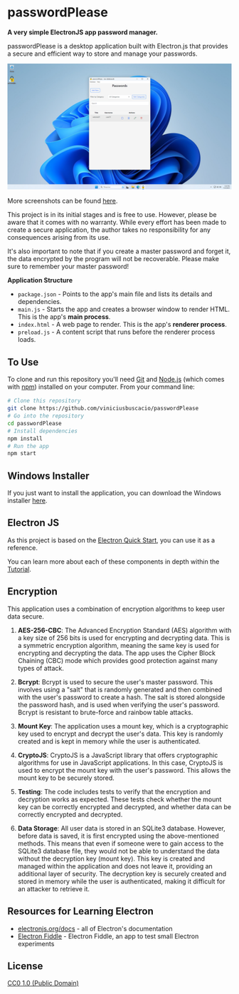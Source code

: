 # passwordPlease

**A very simple ElectronJS app password manager.**

passwordPlease is a desktop application built with Electron.js that provides a secure and efficient way to store and manage your passwords.

![App Screenshot](images/screenshots/07.png)

More screenshots can be found [here](images/screenshots/).

This project is in its initial stages and is free to use. However, please be aware that it comes with no warranty. While every effort has been made to create a secure application, the author takes no responsibility for any consequences arising from its use.

It's also important to note that if you create a master password and forget it, the data encrypted by the program will not be recoverable. Please make sure to remember your master password!

**Application Structure**

- `package.json` - Points to the app's main file and lists its details and dependencies.
- `main.js` - Starts the app and creates a browser window to render HTML. This is the app's **main process**.
- `index.html` - A web page to render. This is the app's **renderer process**.
- `preload.js` - A content script that runs before the renderer process loads.

## To Use

To clone and run this repository you'll need [Git](https://git-scm.com) and [Node.js](https://nodejs.org/en/download/) (which comes with [npm](http://npmjs.com)) installed on your computer. From your command line:

```bash
# Clone this repository
git clone https://github.com/viniciusbuscacio/passwordPlease
# Go into the repository
cd passwordPlease
# Install dependencies
npm install
# Run the app
npm start
```
## Windows Installer

If you just want to install the application, you can download the Windows installer [here](https://github.com/viniciusbuscacio/passwordplease/releases/).

## Electron JS

As this project is based on the [Electron Quick Start](https://github.com/electron/electron-quick-start), you can use it as a reference.

You can learn more about each of these components in depth within the [Tutorial](https://electronjs.org/docs/latest/tutorial/tutorial-prerequisites).


## Encryption

This application uses a combination of encryption algorithms to keep user data secure.

1. **AES-256-CBC**: The Advanced Encryption Standard (AES) algorithm with a key size of 256 bits is used for encrypting and decrypting data. This is a symmetric encryption algorithm, meaning the same key is used for encrypting and decrypting the data. The app uses the Cipher Block Chaining (CBC) mode which provides good protection against many types of attack.

2. **Bcrypt**: Bcrypt is used to secure the user's master password. This involves using a "salt" that is randomly generated and then combined with the user's password to create a hash. The salt is stored alongside the password hash, and is used when verifying the user's password. Bcrypt is resistant to brute-force and rainbow table attacks.

3. **Mount Key**: The application uses a mount key, which is a cryptographic key used to encrypt and decrypt the user's data. This key is randomly created and is kept in memory while the user is authenticated.

4. **CryptoJS**: CryptoJS is a JavaScript library that offers cryptographic algorithms for use in JavaScript applications. In this case, CryptoJS is used to encrypt the mount key with the user's password. This allows the mount key to be securely stored.

5. **Testing**: The code includes tests to verify that the encryption and decryption works as expected. These tests check whether the mount key can be correctly encrypted and decrypted, and whether data can be correctly encrypted and decrypted.

6. **Data Storage**: All user data is stored in an SQLite3 database. However, before data is saved, it is first encrypted using the above-mentioned methods. This means that even if someone were to gain access to the SQLite3 database file, they would not be able to understand the data without the decryption key (mount key). This key is created and managed within the application and does not leave it, providing an additional layer of security. The decryption key is securely created and stored in memory while the user is authenticated, making it difficult for an attacker to retrieve it.





## Resources for Learning Electron

- [electronjs.org/docs](https://electronjs.org/docs) - all of Electron's documentation
- [Electron Fiddle](https://electronjs.org/fiddle) - Electron Fiddle, an app to test small Electron experiments


## License

[CC0 1.0 (Public Domain)](LICENSE.md)
